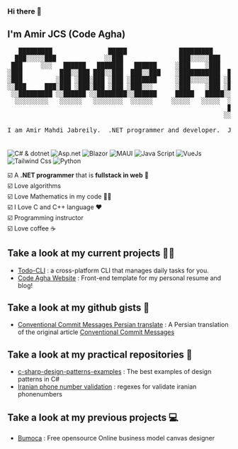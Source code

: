 ### Hi there 👋
## I'm Amir JCS (Code Agha) 

<pre style="backgound-color=transparent">
   █████████               █████              █████████            █████               
  ███░░░░░███             ░░███               ███░░░░░███          ░░███                
 ███     ░░░   ██████   ███████   ██████     ░███    ░███   ███████ ░███████    ██████  
░███          ███░░███ ███░░███  ███░░███    ░███████████  ███░░███ ░███░░███  ░░░░░███ 
░███         ░███ ░███░███ ░███ ░███████     ░███░░░░░███ ░███ ░███ ░███ ░███   ███████ 
░░███     ███░███ ░███░███ ░███ ░███░░░      ░███    ░███ ░███ ░███ ░███ ░███  ███░░███ 
 ░░█████████ ░░██████ ░░████████░░██████     █████   █████░░███████ ████ █████░░████████
  ░░░░░░░░░   ░░░░░░   ░░░░░░░░  ░░░░░░     ░░░░░   ░░░░░  ░░░░░███░░░░ ░░░░░  ░░░░░░░░ 
                                                           ███ ░███                      
                                                          ░░██████                      

I am Amir Mahdi Jabreily.  .NET programmer and developer.  Junior in artificial intelligence and lover of computer algorithms.  I have been programming for seven years and in these seven years I gained a whole new experience and spent the best years of my life.  I tried all the programming languages ​​for fun and among all the programming languages ​​in the world, I learned the C# language the most and then the Python language.  I also use programming languages ​​such as Javascript and Typescript professionally for web work, and also because of my strong interest in Linux and the open source world, I learned C language so that I can read the kernel source 👍.  After that, I learned C++ and Fortran for fun and some freelance projects.  And besides these, for fun, I implemented some important algorithms with this language and learned a lot of strange and new languages.  Also, in 2023, together with the team, I won the first place in the U19 autonomous simulation league.  I had already won the first place in the country 3 times in the Khwarazmi Festival!  
   
</pre>

![C# & dotnet](https://img.shields.io/badge/C%23%20%26%20dotnet-c%23d%26dotnet?logo=c-sharp&logoColor=%23083344&labelColor=%237dd3fc&color=%230891b2) ![Asp.net](https://img.shields.io/badge/Asp.Net-c%23d%26dotnet?logo=dotnet&logoColor=%23500724&labelColor=%23f9a8d4&color=%23db2777) ![Blazor](https://img.shields.io/badge/Blazor-c%23d%26dotnet?logo=dotnet&logoColor=%231e3a8a&labelColor=%23818cf8&color=%236366f1) ![MAUI](https://img.shields.io/badge/MAUI-c%23d%26dotnet?logo=dotnet&logoColor=%232e1065&labelColor=%23a78bfa&color=%239333ea) ![Java Script](https://img.shields.io/badge/Java%20script-c%23d%26dotnet?logo=javascript&logoColor=%23fbbf24&labelColor=%2378350f&color=%23fcd34d) ![VueJs](https://img.shields.io/badge/Vue.js-c%23d%26dotnet?logo=vuedotjs&logoColor=%23166534&labelColor=%234ade80&color=%2316a34a) ![Tailwind Css](https://img.shields.io/badge/Tailwind%20Css-c%23d%26dotnet?logo=tailwindcss&logoColor=%230ea5e9&labelColor=%23082f49&color=%230369a1) ![Python](https://img.shields.io/badge/Python-c%23d%26dotnet?logo=python&logoColor=%23fbbf24&labelColor=%23082f49&color=%23fbbf24)  


☑️ A __.NET programmer__ that is __fullstack in web__ 💪  
☑️ Love algorithms  
☑️ Love Mathematics in my code 🧑‍💻  
☑️ I Love C and C++ language ❤️  
☑️ Programming instructor  
☑️ Love coffee ☕  

## Take a look at my current projects 🧑‍💻
- [Todo-CLI](https://github.com/AmirMahdyJebreily/Todo-CLI) : a cross-platform CLI that manages daily tasks for you.
- [Code Agha Website](https://github.com/AmirMahdyJebreily/Code-agha-dot-com) : Front-end template for my personal resume and blog!


## Take a look at my github gists 📑
- [Conventional Commit Messages Persian translate](https://gist.github.com/AmirMahdyJebreily/fde9631a0d9362d55bb7545a51097b15) : A Persian translation of the original article [Conventional Commit Messages](https://gist.github.com/qoomon/5dfcdf8eec66a051ecd85625518cfd13)

## Take a look at my practical repositories 🎯
- [c-sharp-design-patterns-examples](https://github.com/AmirMahdyJebreily/c-sharp-design-patterns-examples) : The best examples of design patterns in C#
- [Iranian phone number validation](https://github.com/AmirMahdyJebreily/iranian-phonenumber-validation) : regexes for validate iranian phonenumbers

## Take a look at my previous projects 💻
- [Bumoca](https://github.com/AmirMahdyJebreily/Bumoca-vue) : Free opensource Online business model canvas designer

